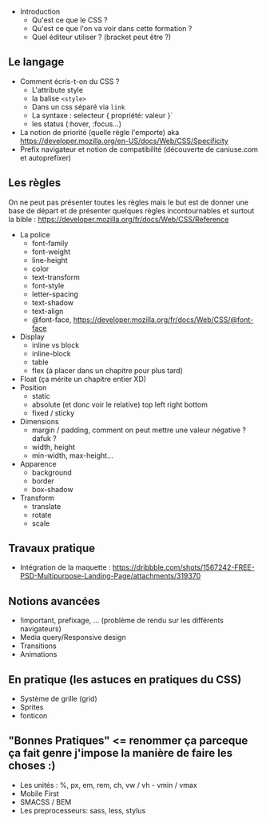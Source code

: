 - Introduction
    - Qu'est ce que le CSS ?
    - Qu'est ce que l'on va voir dans cette formation ?
    - Quel éditeur utiliser ? (bracket peut être ?)
    
## Le langage

- Comment écris-t-on du CSS ?
    - L'attribute style 
    - la balise `<style>`  
    - Dans un css séparé via `link` 
    - La syntaxe : selecteur { propriété: valeur }` 
    - les status (:hover, :focus...)
- La notion de priorité (quelle règle l'emporte) aka https://developer.mozilla.org/en-US/docs/Web/CSS/Specificity
- Prefix navigateur et notion de compatibilité (découverte de caniuse.com et autoprefixer)

## Les règles

On ne peut pas présenter toutes les règles mais le but est de donner une base de départ et de présenter quelques règles incontournables et surtout la bible : https://developer.mozilla.org/fr/docs/Web/CSS/Reference

- La police
    - font-family
    - font-weight
    - line-height
    - color
    - text-transform
    - font-style
    - letter-spacing
    - text-shadow
    - text-align
    - @font-face, https://developer.mozilla.org/fr/docs/Web/CSS/@font-face
- Display
    - inline vs block
    - inline-block
    - table
    - flex (à placer dans un chapitre pour plus tard)
- Float (ça mérite un chapitre entier XD)
- Position
    - static
    - absolute (et donc voir le relative) top left right bottom
    - fixed / sticky
- Dimensions
    - margin / padding, comment on peut mettre une valeur négative ? dafuk ?
    - width, height
    - min-width, max-height...
- Apparence
    - background
    - border
    - box-shadow
- Transform
    - translate
    - rotate
    - scale
    
## Travaux pratique 

- Intégration de la maquette : https://dribbble.com/shots/1567242-FREE-PSD-Multipurpose-Landing-Page/attachments/319370 

## Notions avancées

- !important, prefixage, ... (problème de rendu sur les différents navigateurs)
- Media query/Responsive design
- Transitions
- Animations

## En pratique (les astuces en pratiques du CSS)

- Système de grille (grid)
- Sprites
- fonticon

## "Bonnes Pratiques" <= renommer ça parceque ça fait genre j'impose la manière de faire les choses :)

- Les unités : %, px, em, rem, ch, vw / vh - vmin / vmax
- Mobile First
- SMACSS / BEM
- Les preprocesseurs: sass, less, stylus

